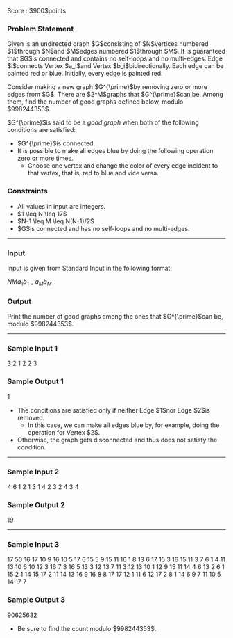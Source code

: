 
<div>

<span>

<span>

<p>
Score : $900$points
</p>

<div>

<section>

### **Problem Statement**

<p>
Given is an undirected graph $G$consisting of $N$vertices numbered $1$through $N$and $M$edges numbered $1$through $M$. It is guaranteed that $G$is connected and contains no self-loops and no multi-edges.
Edge $i$connects Vertex $a_i$and Vertex $b_i$bidirectionally.
Each edge can be painted red or blue. Initially, every edge is painted red.
</p>

<p>
Consider making a new graph $G^{\prime}$by removing zero or more edges from $G$.
There are $2^M$graphs that $G^{\prime}$can be. Among them, find the number of good graphs defined below, modulo $998244353$.
</p>

<p>
$G^{\prime}$is said to be a 
<em>
good graph
</em>
when both of the following conditions are satisfied:
</p>

<ul>

<li>
$G^{\prime}$is connected.
</li>

<li>
It is possible to make all edges blue by doing the following operation zero or more times.
<ul>

<li>
Choose one vertex and change the color of every edge incident to that vertex, that is, red to blue and vice versa.
</li>

</ul>

</li>

</ul>

</section>

</div>

<div>

<section>

### **Constraints**

<ul>

<li>
All values in input are integers.
</li>

<li>
$1 \leq N \leq 17$
</li>

<li>
$N-1 \leq M \leq N(N-1)/2$
</li>

<li>
$G$is connected and has no self-loops and no multi-edges.
</li>

</ul>

</section>

</div>

---

<div>

<div>

<section>

### **Input**

<p>
Input is given from Standard Input in the following format:
</p>

<div>

$N$$M$$a_1$$b_1$$\vdots$$a_M$$b_M$
</div>

</section>

</div>

<div>

<section>

### **Output**

<p>
Print the number of good graphs among the ones that $G^{\prime}$can be, modulo $998244353$.
</p>

</section>

</div>

</div>

---

<div>

<section>

### **Sample Input 1**

<div>

3 2
1 2
2 3

</div>

</section>

</div>

<div>

<section>

### **Sample Output 1**

<div>

1

</div>

<ul>

<li>
The conditions are satisfied only if neither Edge $1$nor Edge $2$is removed.
<ul>

<li>
In this case, we can make all edges blue by, for example, doing the operation for Vertex $2$.
</li>

</ul>

</li>

<li>
Otherwise, the graph gets disconnected and thus does not satisfy the condition.
</li>

</ul>

</section>

</div>

---

<div>

<section>

### **Sample Input 2**

<div>

4 6
1 2
1 3
1 4
2 3
2 4
3 4

</div>

</section>

</div>

<div>

<section>

### **Sample Output 2**

<div>

19

</div>

</section>

</div>

---

<div>

<section>

### **Sample Input 3**

<div>

17 50
16 17
10 9
16 10
5 17
6 15
5 9
15 11
16 1
8 13
6 17
15 3
16 15
11 3
7 6
1 4
11 13
10 6
10 12
3 16
7 3
16 5
13 3
12 13
7 11
3 12
13 10
1 12
9 15
11 14
4 6
13 2
6 1
15 2
1 14
15 17
2 11
14 13
16 9
16 8
8 17
17 12
1 11
6 12
17 2
8 1
14 6
9 7
11 10
5 14
17 7

</div>

</section>

</div>

<div>

<section>

### **Sample Output 3**

<div>

90625632

</div>

<ul>

<li>
Be sure to find the count modulo $998244353$.
</li>

</ul>

</section>

</div>

</span>

</span>

</div>
